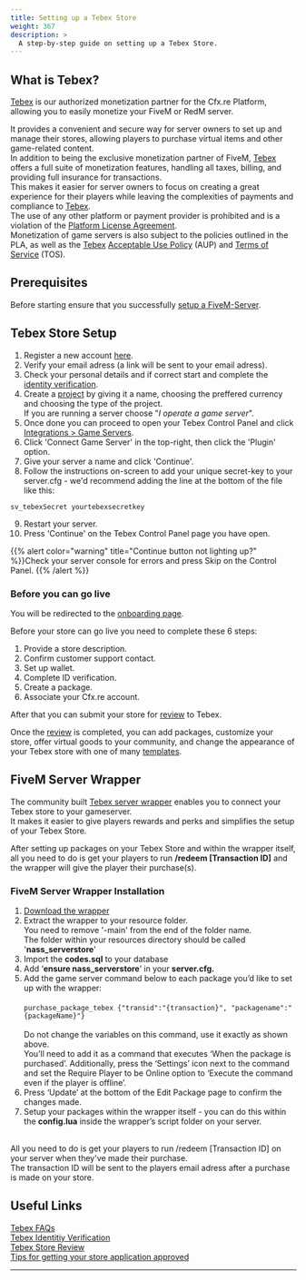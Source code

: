 ```yaml
---
title: Setting up a Tebex Store
weight: 367
description: >
  A step-by-step guide on setting up a Tebex Store.
---
```


## What is Tebex?

[Tebex][Tebex] is our authorized monetization partner for the Cfx.re Platform, allowing you to easily monetize your FiveM or RedM server.<br>

It provides a convenient and secure way for server owners to set up and manage their stores, allowing players to purchase virtual items and other game-related content.<br>
In addition to being the exclusive monetization partner of FiveM, [Tebex][Tebex] offers a full suite of monetization features, handling all taxes, billing, and providing full insurance for transactions.<br> This makes it easier for server owners to focus on creating a great experience for their players while leaving the complexities of payments and compliance to [Tebex][Tebex].<br>
The use of any other platform or payment provider is prohibited and is a violation of the [Platform License Agreement][fivem-pla].<br> Monetization of game servers is also subject to the policies outlined in the PLA, as well as the [Tebex][Tebex] [Acceptable Use Policy][tebex-aup] (AUP) and [Terms of Service][tebex-tos] (TOS).<br>

## Prerequisites

Before starting ensure that you successfully [setup a FiveM-Server][setting-up-a-server-guides].<br>

## Tebex Store Setup
1. Register a new account [here][tebex-registration].
2. Verify your email adress (a link will be sent to your email adress).
3. Check your personal details and if correct start and complete the [identity verification][tebex-identity-verification].
4. Create a [project][tebex-project] by giving it a name, choosing the preffered currency and choosing the type of the project.<br>
If you are running a server choose "<em>I operate a game server</em>".<br>
5. Once done you can proceed to open your Tebex Control Panel and click [Integrations > Game Servers][tebex-integration-game-servers].
6. Click 'Connect Game Server' in the top-right, then click the 'Plugin' option.
7. Give your server a name and click 'Continue'.
8. Follow the instructions on-screen to add your unique secret-key to your server.cfg - we'd recommend adding the line at the bottom of the file like this:

`sv_tebexSecret yourtebexsecretkey`

9. Restart your server.
10. Press 'Continue' on the Tebex Control Panel page you have open.

{{% alert color="warning" title="Continue button not lighting up?" %}}Check your server console for errors and press Skip on the Control Panel. {{% /alert %}}
<br>

### Before you can go live

You will be redirected to the [onboarding page][tebex-get-started].<br>

Before your store can go live you need to complete these 6 steps:

1. Provide a store description.
2. Confirm customer support contact.
3. Set up wallet.
4. Complete ID verification.
5. Create a package.
6. Associate your Cfx.re account.

After that you can submit your store for [review][tebex-review] to Tebex.<br>

Once the [review][tebex-review] is completed, you can add packages, customize your store, offer virtual goods to your community, and change the appearance of your Tebex store with one of many [templates][tebex-templates].

## FiveM Server Wrapper

The community built [Tebex server wrapper][tebex-fivem-server-wrapper] enables you to connect your Tebex store to your gameserver. <br>It makes it easier to give players rewards and perks and simplifies the setup of your Tebex Store.


After setting up packages on your Tebex Store and within the wrapper itself, all you need to do is get your players to run <b>/redeem [Transaction ID]</b> and the wrapper will give the player their purchase(s).

### FiveM Server Wrapper Installation

1. [Download the wrapper][tebex-download-wrapper]
2. Extract the wrapper to your resource folder.
<br>You need to remove '-main' from the end of the folder name.<br>
The folder within your resources directory should be called '<b>nass_serverstore</b>'
3. Import the <b>codes.sql</b> to your database
4. Add  ‘<b>ensure nass_serverstore</b>’ in your <b>server.cfg.</b> 
5. Add the game server command below to each package you’d like to set up with the wrapper:
<br><br>
`purchase_package_tebex {"transid":"{transaction}", "packagename":"{packageName}"}`
<br><br>
Do not change the variables on this command, use it exactly as shown above.<br>You’ll need to add it as a command that executes ‘When the package is purchased’.
Additionally, press the ‘Settings’ icon next to the command and set the Require Player to be Online option to ‘Execute the command even if the player is offline’.
6. Press ‘Update’ at the bottom of the Edit Package page to confirm the changes made.
7. Setup your packages within the wrapper itself - you can do this within the <b>config.lua</b> inside the wrapper’s script folder on your server.

<br>
All you need to do is get your players to run /redeem [Transaction ID] on your server when they've made their purchase.<br>
The transaction ID will be sent to the players email adress after a purchase is made on your store.


## Useful Links

[Tebex FAQs][tebex-faq]<br>
[Tebex Identitiy Verification][tebex-identity-verification]<br>
[Tebex Store Review][tebex-review]<br>
[Tips for getting your store application approved][tebex-tips-store-application]


---

[tebex]: https://tebex.io
[tebex-registration]: https://accounts.tebex.io/register
[tebex-project]: https://creator.tebex.io/creator-segments?#/
[tebex-integration-game-servers]: https://creator.tebex.io/game-servers
[tebex-faq]: https://docs.tebex.io/creators/faq
[setting-up-a-server-guides]: /docs/server-manual/setting-up-a-server/#available-guides
[tebex-identity-verification]: https://docs.tebex.io/creators/initial-setup/identity-verification-for-tebex-store-onboarding
[tebex-review]: https://docs.tebex.io/creators/initial-setup/your-store-review
[tebex-tips-store-application]: https://docs.tebex.io/creators/initial-setup/tips-for-getting-your-store-application-approved
[fivem-pla]: https://fivem.net/terms
[tebex-tos]: https://checkout.tebex.io/terms
[tebex-fivem-server-wrapper]: https://docs.tebex.io/creators/tebex-control-panel/game-servers/fivem/fivem-server-wrapper
[tebex-download-wrapper]: https://github.com/najeetpie/nass_serverstore
[tebex-aup]: https://www.tebex.io/terms-creator-agreement/acceptable-use-policy
[tebex-get-started]: https://creator.tebex.io/get-started
[tebex-templates]: https://creator.tebex.io/templates
